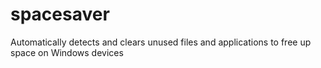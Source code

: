 # spacesaver
 Automatically detects and clears unused files and applications to free up space on Windows devices

